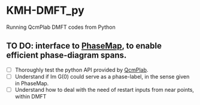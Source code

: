 # KMH-DMFT_py
Running QcmPlab DMFT codes from Python

## TO DO: interface to [PhaseMap](https://github.com/greschd/PhaseMap), to enable efficient phase-diagram spans.
- [ ] Thoroughly test the python API provided by [QcmPlab](https://github.com/QcmPlab).
- [ ] Understand if Im G(0) could serve as a phase-label, in the sense given in PhaseMap.
- [ ] Understand how to deal with the need of restart inputs from near points, within DMFT
